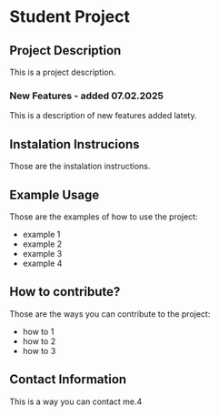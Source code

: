 # Student Project

## Project Description
This is a project description.

### New Features - added 07.02.2025
This is a description of new features added latety. 

## Instalation Instrucions
Those are the instalation instructions.

## Example Usage
Those are the examples of how to use the project:
- example 1
- example 2
- example 3
- example 4

## How to contribute?
Those are the ways you can contribute to the project:
- how to 1
- how to 2
- how to 3

## Contact Information
This is a way you can contact me.4

